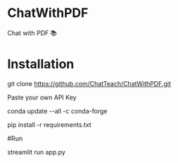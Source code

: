 # ChatWithPDF
Chat with PDF 📚

# Installation 

git clone https://github.com/ChatTeach/ChatWithPDF.git

Paste your own API Key

conda update --all -c conda-forge

pip install -r requirements.txt

#Run

streamlit run app.py


